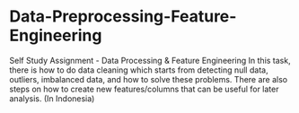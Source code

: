 # Data-Preprocessing-Feature-Engineering
Self Study Assignment - Data Processing &amp; Feature Engineering
In this task, there is how to do data cleaning which starts from detecting null data, outliers, imbalanced data, and how to solve these problems. There are also steps on how to create new features/columns that can be useful for later analysis. (In Indonesia)
